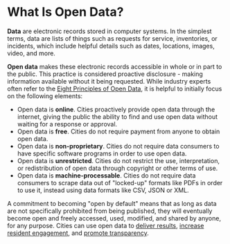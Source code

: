 # What Is Open Data?

**Data** are electronic records stored in computer systems. In the simplest terms, data are lists of things such as requests for service, inventories, or incidents, which include helpful details such as dates, locations, images, video, and more.

**Open data** makes these electronic records accessible in whole or in part to the public. This practice is considered proactive disclosure - making information available without it being requested. While industry experts often refer to the [Eight Principles of Open Data](http://opengovdata.org/), it is helpful to initially focus on the following elements:
* Open data is **online**. Cities proactively provide open data through the internet, giving the public the ability to find and use open data without waiting for a response or approval.
* Open data is **free**. Cities do not require payment from anyone to obtain open data.
* Open data is **non-proprietary**. Cities do not require data consumers to have specific software programs in order to use open data. 
* Open data is **unrestricted**. Cities do not restrict the use, interpretation, or redistribution of open data through copyright or other terms of use.
* Open data is **machine-processable**. Cities do not require data consumers to scrape data out of "locked-up" formats like PDFs in order to use it, instead using data formats like CSV, JSON or XML.

A commitment to becoming "open by default" means that as long as data are not specifically prohibited from being published, they will eventually become open and freely accessed, used, modified, and shared by anyone, for any purpose. Cities can use open data to [deliver results](http://abqprogressreport.sks.com/home.htm), [increase resident engagement](http://www.codeforamerica.org/apps/), and [promote transparency](http://housing.datasf.org). 
